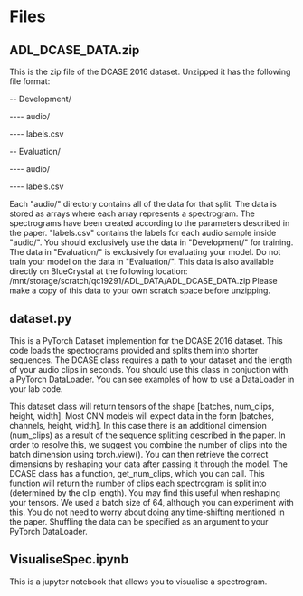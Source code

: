 # Files

## ADL_DCASE_DATA.zip

This is the zip file of the DCASE 2016 dataset. Unzipped it has the following file format:

-- Development/

---- audio/

---- labels.csv

-- Evaluation/

---- audio/

---- labels.csv

Each "audio/" directory contains all of the data for that split. The data is stored as arrays where each array represents a spectrogram. The spectrograms have been created according to the parameters described in the paper. "labels.csv" contains the labels for each audio sample inside "audio/". You should exclusively use the data in "Development/" for training. The data in "Evaluation/" is exclusively for evaluating your model. Do not train your model on the data in "Evaluation/". This data is also available directly on BlueCrystal at the following location: /mnt/storage/scratch/qc19291/ADL_DATA/ADL_DCASE_DATA.zip
Please make a copy of this data to your own scratch space before unzipping.


## dataset.py
This is a PyTorch Dataset implemention for the DCASE 2016 dataset. This code loads the spectrograms provided and splits them into shorter sequences. The DCASE class requires a path to your dataset and the length of your audio clips in seconds. You should use this class in conjuction with a PyTorch DataLoader. You can see examples of how to use a DataLoader in your lab code.

This dataset class will return tensors of the shape [batches, num_clips, height, width]. Most CNN models will expect data in the form [batches, channels, height, width]. In this case there is an additional dimension (num_clips) as a result of the sequence splitting described in the paper. In order to resolve this, we suggest you combine the number of clips into the batch dimension using torch.view(). You can then retrieve the correct dimensions by reshaping your data after passing it through the model. The DCASE class has a function, get_num_clips, which you can call. This function will return the number of clips each spectrogram is split into (determined by the clip length). You may find this useful when reshaping your tensors. We used a batch size of 64, although you can experiment with this. You do not need to worry about doing any time-shifting mentioned in the paper. Shuffling the data can be specified as an argument to your PyTorch DataLoader.

## VisualiseSpec.ipynb
This is a jupyter notebook that allows you to visualise a spectrogram. 






